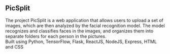 ## PicSplit
The project PicSplit is a web application that allows users to upload a set of images, which are then analyzed by the facial recognition model. The model recognizes and classifies faces in the images, and organizes them into separate folders for each person in the pictures.
<br> Built using Python, TensorFlow, Flask, ReactJS, NodeJS, Express, HTML and CSS
